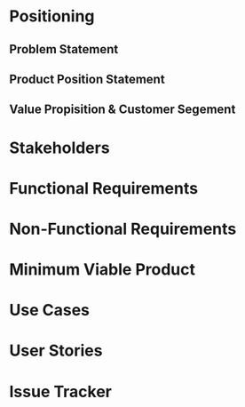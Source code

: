 # Positioning #
## Problem Statement ##


## Product Position Statement ##


## Value Propisition & Customer Segement ##


# Stakeholders #

# Functional Requirements #

# Non-Functional Requirements #

# Minimum Viable Product #

# Use Cases #

# User Stories #

# Issue Tracker #
